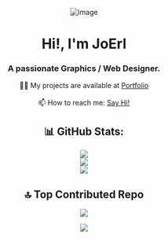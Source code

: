 <div align="center">

![image](https://github.com/user-attachments/assets/d2c758d3-3258-4d67-951c-da69e1c80ad7)

<h1 align="center">Hi!, I'm JoErl</h1>
<h3 align="center">A passionate Graphics / Web Designer.</h3>

👨‍💻 My projects are available at <a href="https://jo-erl.github.io/joelanangportfolio/" target="_blank">Portfolio</a> <br><br>
📫 How to reach me: <a href="mailto:jo.erl444@gmail.com">Say Hi!</a>


[comment]: <> (💻 Tech Stack:)
[comment]: <> (## 🌐 Socials:)

## 📊 GitHub Stats:

![](https://github-readme-streak-stats.herokuapp.com/?user=jo-erl&theme=dark&hide_border=false)<br/>
![](https://github-readme-stats.vercel.app/api/top-langs/?username=jo-erl&theme=dark&hide_border=false&include_all_commits=false&count_private=false&layout=compact)<br/>
![](https://github-profile-trophy.vercel.app/?username=Jo-erl&theme=radical&no-frame=false&no-bg=false&margin-w=4)

## 🔝 Top Contributed Repo

![](https://github-contributor-stats.vercel.app/api?username=jo-erl&limit=5&theme=dark&combine_all_yearly_contributions=true)

[![](https://visitcount.itsvg.in/api?id=Jo-erl&icon=0&color=0)](https://visitcount.itsvg.in)

</div>
